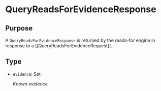 # QueryReadsForEvidenceResponse

## Purpose

<!-- --8<-- [start:purpose] -->
A `QueryReadsForEvidenceResponse` is returned by the reads-for engine in response to a [[QueryReadsForEvidenceRequest]].
<!-- --8<-- [end:purpose] -->

## Type

<!-- --8<-- [start:type] -->
<div class="type" markdown>

- `evidence`: Set<ReadsForEvidence>

  *Known evidence*
</div>
<!-- --8<-- [end:type] -->
